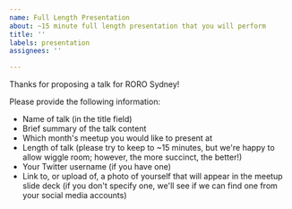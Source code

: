 ```yaml
---
name: Full Length Presentation
about: ~15 minute full length presentation that you will perform
title: ''
labels: presentation
assignees: ''

---
```


Thanks for proposing a talk for RORO Sydney!

Please provide the following information:

- Name of talk (in the title field)
- Brief summary of the talk content
- Which month's meetup you would like to present at
- Length of talk (please try to keep to ~15 minutes, but we're happy to allow wiggle room; however, the more succinct, the better!)
- Your Twitter username (if you have one)
- Link to, or upload of, a photo of yourself that will appear in the meetup slide deck (if you don't specify one, we'll see if we can find one from your social media accounts)
